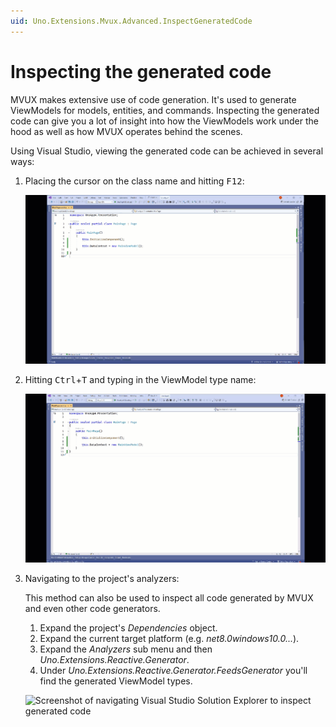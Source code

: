 ```yaml
---
uid: Uno.Extensions.Mvux.Advanced.InspectGeneratedCode
---
```


# Inspecting the generated code

MVUX makes extensive use of code generation. It's used to generate ViewModels for models, entities, and commands.
Inspecting the generated code can give you a lot of insight into how the ViewModels work under the hood as well as how MVUX operates behind the scenes.

Using Visual Studio, viewing the generated code can be achieved in several ways:

1. Placing the cursor on the class name and hitting <kbd>F12</kbd>:

    ![Demonstration of hitting F12 in Visual Studio to see generated code](../Assets/InspectingGeneratedCode-1.gif)

1. Hitting <kbd>Ctrl</kbd>+<kbd>T</kbd> and typing in the ViewModel type name:

    ![Demonstration of hitting Control T in Visual Studio to see generated code](../Assets/InspectingGeneratedCode-2.gif)

1. Navigating to the project's analyzers:

    This method can also be used to inspect all code generated by MVUX and even other code generators.

    1. Expand the project's *Dependencies* object.
    2. Expand the current target platform (e.g. *net8.0windows10.0...*).
    3. Expand the *Analyzers* sub menu and then *Uno.Extensions.Reactive.Generator*.
    4. Under *Uno.Extensions.Reactive.Generator.FeedsGenerator* you'll find the generated ViewModel types.

    ![Screenshot of navigating Visual Studio Solution Explorer to inspect generated code](../Assets/InspectingGeneratedCode-3.png)
